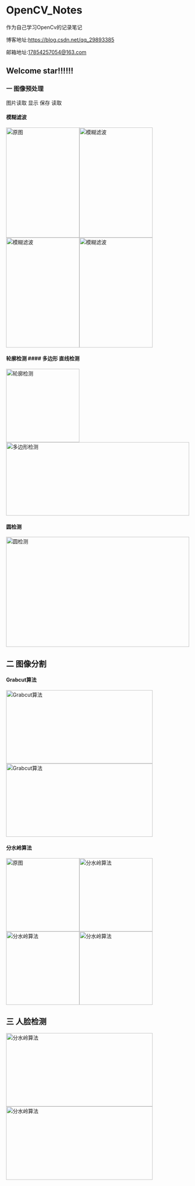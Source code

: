# OpenCV_Notes
作为自己学习OpenCv的记录笔记

博客地址:https://blog.csdn.net/qq_29893385

邮箱地址:17854257054@163.com


## Welcome star!!!!!!

### 一 图像预处理

图片读取 显示 保存 读取 

#### 模糊滤波  
<img src="https://github.com/RenDong3/OpenCV_Notes/blob/master/1_Image%20processing/Images/person.jpg" width = "200" height = "300" alt="原图" /><img src="https://github.com/RenDong3/OpenCV_Notes/blob/master/1_Image%20processing/output_images/5.png" width = "200" height = "300" alt="模糊滤波" /><img src="https://github.com/RenDong3/OpenCV_Notes/blob/master/1_Image%20processing/output_images/6.png" width = "200" height = "300" alt="模糊滤波" /><img src="https://github.com/RenDong3/OpenCV_Notes/blob/master/1_Image%20processing/output_images/4.png" width = "200" height = "300" alt="模糊滤波" />

#### 轮廓检测 #### 多边形 直线检测

<img src="https://github.com/RenDong3/OpenCV_Notes/blob/master/1_Image%20processing/output_images/7.png" width = "200" height = "200" alt="轮廓检测" /><img src="https://github.com/RenDong3/OpenCV_Notes/blob/master/1_Image%20processing/output_images/8.png" width = "500" height = "200" alt="多边形检测" />

#### 圆检测

<img src="https://github.com/RenDong3/OpenCV_Notes/blob/master/1_Image%20processing/output_images/10.png" width = "500" height = "300" alt="圆检测" />

## 二 图像分割 

#### Grabcut算法  
<img src="https://github.com/RenDong3/OpenCV_Notes/blob/master/2_Image%20segmentation/imges/ouc.jpg" width = "400" height = "200" alt="Grabcut算法" /><img src="https://github.com/RenDong3/OpenCV_Notes/blob/master/2_Image%20segmentation/output/2.png" width = "400" height = "200" alt="Grabcut算法" />

#### 分水岭算法

<img src="https://github.com/RenDong3/OpenCV_Notes/blob/master/2_Image%20segmentation/imges/1.jpg" width = "200" height = "200" alt="原图" /><img src="https://github.com/RenDong3/OpenCV_Notes/blob/master/2_Image%20segmentation/output/5.png" width = "200" height = "200" alt="分水岭算法" /><img src="https://github.com/RenDong3/OpenCV_Notes/blob/master/2_Image%20segmentation/output/3.png" width = "200" height = "200" alt="分水岭算法" /><img src="https://github.com/RenDong3/OpenCV_Notes/blob/master/2_Image%20segmentation/output/4.png" width = "200" height = "200" alt="分水岭算法" />

## 三 人脸检测

<img src="https://github.com/RenDong3/OpenCV_Notes/blob/master/3_face_detection/images/face1.jpg" width = "400" height = "200" alt="分水岭算法" /><img src="https://github.com/RenDong3/OpenCV_Notes/blob/master/3_face_detection/output/1.png" width = "400" height = "200" alt="分水岭算法" />
